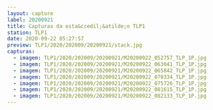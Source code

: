 ```yaml
---
layout: capture
label: 20200921
title: Capturas da esta&ccedil;&atilde;o TLP1
station: TLP1
date: 2020-09-22 05:27:57
preview: TLP1/2020/202009/20200921/stack.jpg
capturas:
  - imagem: TLP1/2020/202009/20200921/M20200922_052757_TLP_1P.jpg
  - imagem: TLP1/2020/202009/20200921/M20200922_063041_TLP_1P.jpg
  - imagem: TLP1/2020/202009/20200921/M20200922_065842_TLP_1P.jpg
  - imagem: TLP1/2020/202009/20200921/M20200922_070334_TLP_1P.jpg
  - imagem: TLP1/2020/202009/20200921/M20200922_075726_TLP_1P.jpg
  - imagem: TLP1/2020/202009/20200921/M20200922_081615_TLP_1P.jpg
  - imagem: TLP1/2020/202009/20200921/M20200922_082133_TLP_1P.jpg
---
```

